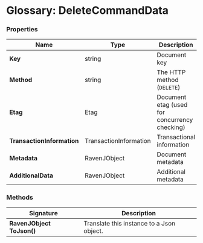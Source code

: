 # Glossary: DeleteCommandData

### Properties

| Name | Type | Description |
| ------------- | ------------- | ----- |
| **Key** | string | Document key |
| **Method** | string | The HTTP method (`DELETE`) |
| **Etag** | Etag | Document etag (used for concurrency checking) |
| **TransactionInformation** | TransactionInformation | Transactional information |
| **Metadata** | RavenJObject | Document metadata |
| **AdditionalData** | RavenJObject | Additional metadata |

### Methods

| Signature | Description |
| ---------- | ----------- |
| **RavenJObject ToJson()** | Translate this instance to a Json object. |

